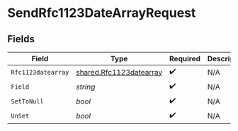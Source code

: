 # SendRfc1123DateArrayRequest


## Fields

| Field                                                              | Type                                                               | Required                                                           | Description                                                        |
| ------------------------------------------------------------------ | ------------------------------------------------------------------ | ------------------------------------------------------------------ | ------------------------------------------------------------------ |
| `Rfc1123datearray`                                                 | [shared.Rfc1123datearray](../../models/shared/rfc1123datearray.md) | :heavy_check_mark:                                                 | N/A                                                                |
| `Field`                                                            | *string*                                                           | :heavy_check_mark:                                                 | N/A                                                                |
| `SetToNull`                                                        | *bool*                                                             | :heavy_check_mark:                                                 | N/A                                                                |
| `UnSet`                                                            | *bool*                                                             | :heavy_check_mark:                                                 | N/A                                                                |